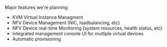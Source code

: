 Major features we're planning
- KVM Virtual Instance Managment
- NFV Device Management (NIC, loadbalancing, etc)
- NFV Device real-time Monitoring (system resources, health status, etc)
- Integrated management console UI for multiple virtual devices
- Automatic provisioning

